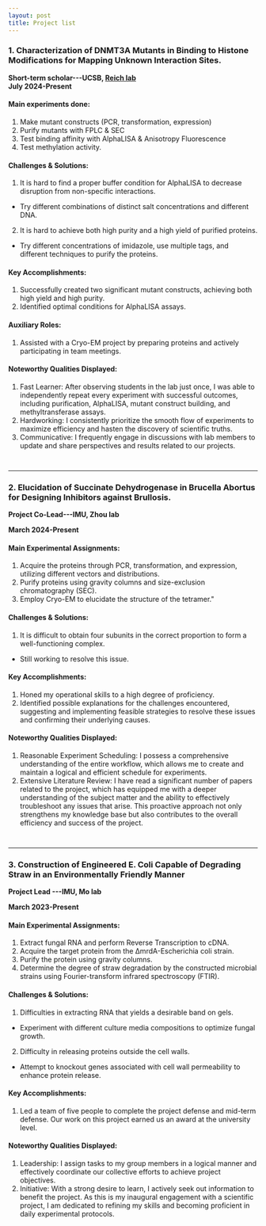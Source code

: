 ```yaml
---
layout: post
title: Project list
---
```


### **1. Characterization of DNMT3A Mutants in Binding to Histone Modifications for Mapping Unknown Interaction Sites.**

**Short-term scholar---UCSB, [Reich lab](https://reich.chem.ucsb.edu/)**                            
**July 2024-Present**

#### Main experiments done:
1. Make mutant constructs (PCR, transformation, expression)
2. Purify mutants with FPLC & SEC
3. Test binding affinity with AlphaLISA & Anisotropy Fluorescence
4. Test methylation activity.

#### Challenges & Solutions:
1. It is hard to find a proper buffer condition for AlphaLISA to decrease disruption from non-specific interactions.
* Try different combinations of distinct salt concentrations and different DNA.
2. It is hard to achieve both high purity and a high yield of purified proteins.
* Try different concentrations of imidazole, use multiple tags, and different techniques to purify the proteins.

#### Key Accomplishments:
1. Successfully created two significant mutant constructs, achieving both high yield and high purity.
2. Identified optimal conditions for AlphaLISA assays.

#### Auxiliary Roles:
1. Assisted with a Cryo-EM project by preparing proteins and actively participating in team meetings.

#### Noteworthy Qualities Displayed:
1. Fast Learner: After observing students in the lab just once, I was able to independently repeat every experiment with successful outcomes, including purification, AlphaLISA, mutant construct building, and methyltransferase assays.
2. Hardworking: I consistently prioritize the smooth flow of experiments to maximize efficiency and hasten the discovery of scientific truths.
3. Communicative: I frequently engage in discussions with lab members to update and share perspectives and results related to our projects.
<div style="height: 1em;"></div>
<hr>

### **2. Elucidation of Succinate Dehydrogenase in Brucella Abortus for Designing Inhibitors against Brullosis.**

**Project Co-Lead---IMU, Zhou lab**

**March 2024-Present**

#### Main Experimental Assignments:
1. Acquire the proteins through PCR, transformation, and expression, utilizing different vectors and distributions.
2. Purify proteins using gravity columns and size-exclusion chromatography (SEC).
3. Employ Cryo-EM to elucidate the structure of the tetramer."

#### Challenges & Solutions:
1. It is difficult to obtain four subunits in the correct proportion to form a well-functioning complex.
* Still working to resolve this issue.

#### Key Accomplishments:
1. Honed my operational skills to a high degree of proficiency.
2. Identified possible explanations for the challenges encountered, suggesting and implementing feasible strategies to resolve these issues and confirming their underlying causes.
   
#### Noteworthy Qualities Displayed:
1. Reasonable Experiment Scheduling: I possess a comprehensive understanding of the entire workflow, which allows me to create and maintain a logical and efficient schedule for experiments. 
2. Extensive Literature Review: I have read a significant number of papers related to the project, which has equipped me with a deeper understanding of the subject matter and the ability to effectively troubleshoot any issues that arise. This proactive approach not only strengthens my knowledge base but also contributes to the overall efficiency and success of the project.

<div style="height: 1em;"></div>
<hr>

### **3. Construction of Engineered E. Coli Capable of Degrading Straw in an Environmentally Friendly Manner**

**Project Lead ---IMU, Mo lab**

**March 2023-Present**

#### Main Experimental Assignments:
1. Extract fungal RNA and perform Reverse Transcription to cDNA.
2. Acquire the target protein from the ΔmrdA-Escherichia coli strain.
3. Purify the protein using gravity columns.
4. Determine the degree of straw degradation by the constructed microbial strains using Fourier-transform infrared spectroscopy (FTIR).

#### Challenges & Solutions:
1. Difficulties in extracting RNA that yields a desirable band on gels. 
* Experiment with different culture media compositions to optimize fungal growth.
2. Difficulty in releasing proteins outside the cell walls. 
* Attempt to knockout genes associated with cell wall permeability to enhance protein release.

#### Key Accomplishments:
1. Led a team of five people to complete the project defense and mid-term defense. Our work on this project earned us an award at the university level.

#### Noteworthy Qualities Displayed:
1. Leadership: I assign tasks to my group members in a logical manner and effectively coordinate our collective efforts to achieve project objectives.
2. Initiative: With a strong desire to learn, I actively seek out information to benefit the project. As this is my inaugural engagement with a scientific project, I am dedicated to refining my skills and becoming proficient in daily experimental protocols.
